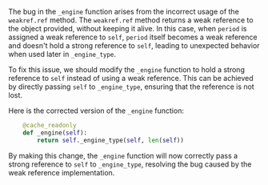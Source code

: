 The bug in the `_engine` function arises from the incorrect usage of the `weakref.ref` method. The `weakref.ref` method returns a weak reference to the object provided, without keeping it alive. In this case, when `period` is assigned a weak reference to `self`, `period` itself becomes a weak reference and doesn't hold a strong reference to `self`, leading to unexpected behavior when used later in `_engine_type`.

To fix this issue, we should modify the `_engine` function to hold a strong reference to `self` instead of using a weak reference. This can be achieved by directly passing `self` to `_engine_type`, ensuring that the reference is not lost.

Here is the corrected version of the `_engine` function:

```python
    @cache_readonly
    def _engine(self):
        return self._engine_type(self, len(self))
```

By making this change, the `_engine` function will now correctly pass a strong reference to `self` to `_engine_type`, resolving the bug caused by the weak reference implementation.